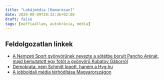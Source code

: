 ```yaml
---
title: "Lakájmédia [Hamarosan]"
date: 2020-08-09T20:32:36+02:00
draft: false
tags: [maffiaállam, autokrácia, média]
---
```


## Feldolgozatlan linkek

- [A Nemzeti Sport gyönyörűnek nevezte a sötétbe borult Pancho Arénát, majd bemutatott egy fotót a gyönyörű Kubatov Gáborról](https://444.hu/2017/08/28/a-nemzeti-sport-gyonyorunek-nevezte-a-sotetbe-borult-pancho-arenat-majd-bemutatott-egy-fotot-a-gyonyoru-kubatov-gaborrol)
- [Demokrata: nem Schmitt lopott, hanem a Hvg.hu](https://hvg.hu/velemeny.nyuzsog/Demokrata_nem_Schmitt_lopott_hanem_a_Hvghu_HJTLPX)
- [A jobboldali média térhódítása Magyarországon](https://index.hu/aktak/mediahaboru_jobboldali_media_simicska_lajos_tv2_andy_vajna_habony_arpad/)